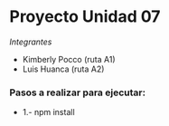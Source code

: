 # Proyecto Unidad 07
_Integrantes_
* Kimberly Pocco (ruta A1)
* Luis Huanca (ruta A2)

### Pasos a realizar para ejecutar:
- 1.- npm install